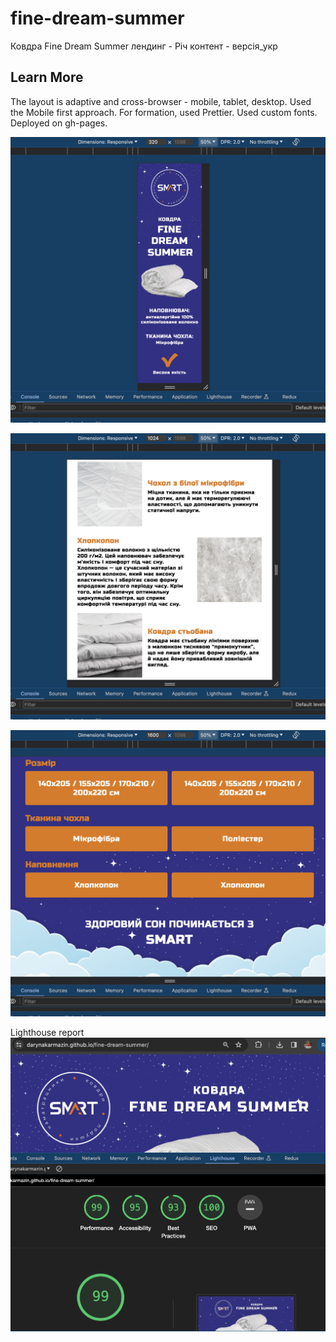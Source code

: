 # fine-dream-summer
Ковдра Fine Dream Summer лендинг - Річ контент -  версія_укр

## Learn More

The layout is adaptive and cross-browser - mobile, tablet, desktop. Used the Mobile first approach. For formation, used Prettier. Used custom fonts. Deployed on gh-pages.

![Mob](https://github.com/darynakarmazin/fine-dream-summer/raw/main/css/images/og-image/mob.png)

![Tab](https://github.com/darynakarmazin/fine-dream-summer/raw/main/css/images/og-image/tab.png)

![Deck](https://github.com/darynakarmazin/fine-dream-summer/raw/main/css/images/og-image/deck.png)

Lighthouse report
![Lighthouse](https://github.com/darynakarmazin/fine-dream-summer/raw/main/css/images/og-image/lighthouse.png)
